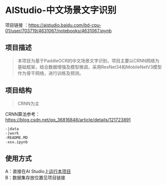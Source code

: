 # AIStudio-中文场景文字识别

项目链接 ：https://aistudio.baidu.com/bd-cpu-01/user/703719/4631067/notebooks/4631067.ipynb
## 项目描述
> 本项目为基于PaddleOCR的中文场景文字识别，项目主要以CRNN网络为基础框架，结合数据增强及模型微调，采用ResNet34和MobileNetV3模型作为骨干网络，进行训练及预测。

## 项目结构
>CRNN为主

CRNN算法参考：https://blog.csdn.net/qq_36816848/article/details/121723891


```
-|data
-|work
-README.MD
-xxx.ipynb
```


## 使用方式
A：直接在AI Studio上[运行本项目](https://aistudio.baidu.com/bd-cpu-01/user/703719/4631067/notebooks/4631067.ipynb)  
B：数据集存放位置见项目链接
